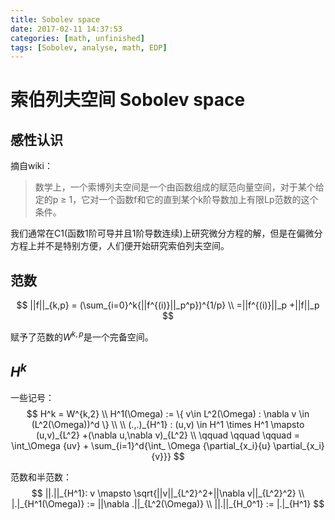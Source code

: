 ```yaml
---
title: Sobolev space
date: 2017-02-11 14:37:53
categories: [math, unfinished]
tags: [Sobolev, analyse, math, EDP]
---
```


# 索伯列夫空间 Sobolev space

## 感性认识

摘自wiki：

>数学上，一个索博列夫空间是一个由函数组成的赋范向量空间，对于某个给定的p ≥ 1，它对一个函数f和它的直到某个k阶导数加上有限Lp范数的这个条件。

我们通常在C1(函数1阶可导并且1阶导数连续)上研究微分方程的解，但是在偏微分方程上并不是特别方便，人们便开始研究索伯列夫空间。

## 范数

$$
||f||_{k,p} = (\sum_{i=0}^k{||f^{(i)}||_p^p})^{1/p} \\
=||f^{(i)}||_p +||f||_p
$$

赋予了范数的$W^{k,p}$是一个完备空间。

## $H^k$

一些记号：
$$
H^k = W^{k,2} \\
H^1(\Omega) := \{ v\in L^2(\Omega) : \nabla v \in (L^2(\Omega))^d \} \\ \\
(.,.)_{H^1} : (u,v) \in H^1 \times H^1 \mapsto (u,v)_{L^2} +(\nabla u,\nabla v)_{L^2} \\
\qquad \qquad \qquad = \int_\Omega {uv} + \sum_{i=1}^d{\int_ \Omega {\partial_{x_i}{u} \partial_{x_i}{v}}}
$$

范数和半范数：
$$
||.||_{H^1}: v \mapsto \sqrt{||v||_{L^2}^2+||\nabla v||_{L^2}^2} \\
|.|_{H^1(\Omega)} := ||\nabla .||_{L^2(\Omega)} \\
||.||_{H_0^1} := |.|_{H^1}
$$
